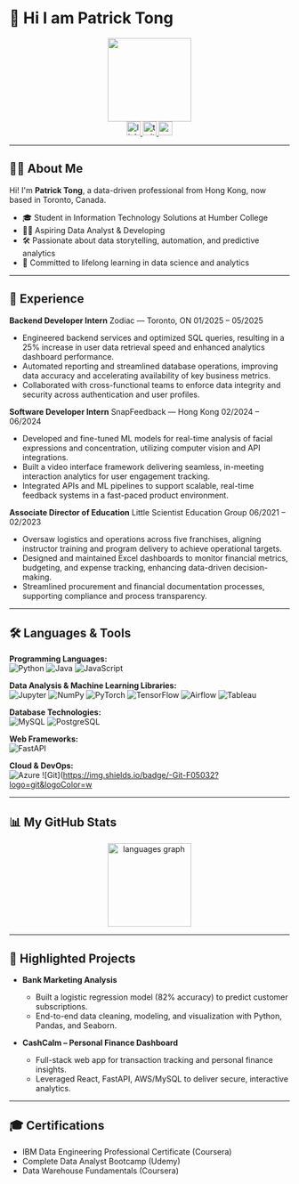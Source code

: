 # 👋 Hi I am Patrick Tong
<div align="center">
  <img height="150" src="https://media.giphy.com/media/M9gbBd9nbDrOTu1Mqx/giphy.gif"  />
</div>
<div align="center">
  <a href="https://www.linkedin.com/in/patrick-tongg/" target="_blank">
    <img src="https://img.shields.io/static/v1?message=LinkedIn&logo=linkedin&label=&color=0077B5&logoColor=white&labelColor=&style=for-the-badge" height="25" alt="linkedin logo" />
  </a>
  <a href="https://twitter.com/patricktongg" target="_blank">
    <img src="https://img.shields.io/static/v1?message=Twitter&logo=twitter&label=&color=1DA1F2&logoColor=white&labelColor=&style=for-the-badge" height="25" alt="twitter logo" />
  </a>
  <a href="mailto:tongchakpupatrick@gmail.com" target="_blank">
    <img src="https://img.shields.io/static/v1?message=Gmail&logo=gmail&label=&color=D14836&logoColor=white&labelColor=&style=for-the-badge" height="25" alt="gmail logo" />
  </a>
</div>

---

## 👨‍💻 About Me

Hi! I'm **Patrick Tong**, a data-driven professional from Hong Kong, now based in Toronto, Canada.

- 🎓 Student in Information Technology Solutions at Humber College
- 👨‍💻 Aspiring Data Analyst & Developing
- 🛠️ Passionate about data storytelling, automation, and predictive analytics
- 🚀 Committed to lifelong learning in data science and analytics

---

## 💼 Experience
**Backend Developer Intern** 
Zodiac — Toronto, ON
01/2025 – 05/2025
  -  Engineered backend services and optimized SQL queries, resulting in a 25% increase in user data retrieval speed and enhanced analytics dashboard performance.
  -  Automated reporting and streamlined database operations, improving data accuracy and accelerating availability of key business metrics.
  -  Collaborated with cross-functional teams to enforce data integrity and security across authentication and user profiles.

**Software Developer Intern**
SnapFeedback — Hong Kong
02/2024 – 06/2024
  -  Developed and fine-tuned ML models for real-time analysis of facial expressions and concentration, utilizing computer vision and API integrations.
  -  Built a video interface framework delivering seamless, in-meeting interaction analytics for user engagement tracking.
  -  Integrated APIs and ML pipelines to support scalable, real-time feedback systems in a fast-paced product environment.
  
**Associate Director of Education**
Little Scientist Education Group
06/2021 – 02/2023
  - Oversaw logistics and operations across five franchises, aligning instructor training and program delivery to achieve operational targets.
  - Designed and maintained Excel dashboards to monitor financial metrics, budgeting, and expense tracking, enhancing data-driven decision-making.
  - Streamlined procurement and financial documentation processes, supporting compliance and process transparency.


---

## 🛠️ Languages & Tools
**Programming Languages:**  
![Python](https://img.shields.io/badge/-Python-3776AB?logo=python&logoColor=white)
![Java](https://img.shields.io/badge/-Java-ED8B00?logo=java&logoColor=white)
![JavaScript](https://img.shields.io/badge/-JavaScript-F7DF1E?logo=javascript&logoColor=black)

**Data Analysis & Machine Learning Libraries:**  
![Jupyter](https://img.shields.io/badge/Jupyter-F37626?logo=jupyter&logoColor=white)
![NumPy](https://img.shields.io/badge/NumPy-013243?logo=numpy&logoColor=white)
![PyTorch](https://img.shields.io/badge/PyTorch-EE4C2C?logo=pytorch&logoColor=white)
![TensorFlow](https://img.shields.io/badge/TensorFlow-FF6F00?logo=tensorflow&logoColor=white)
![Airflow](https://img.shields.io/badge/Apache%20Airflow-017CEE?logo=apache-airflow&logoColor=white)
![Tableau](https://img.shields.io/badge/Tableau-E97627?logo=tableau&logoColor=white)

**Database Technologies:**  
![MySQL](https://img.shields.io/badge/-MySQL-4479A1?logo=mysql&logoColor=white)
![PostgreSQL](https://img.shields.io/badge/-PostgreSQL-316192?logo=postgresql&logoColor=white)

**Web Frameworks:**  
![FastAPI](https://img.shields.io/badge/FastAPI-009688?logo=fastapi&logoColor=white)

**Cloud & DevOps:**  
![Azure](https://img.shields.io/badge/Microsoft_Azure-0078D4?logo=microsoft-azure&logoColor=white)
![Git](https://img.shields.io/badge/-Git-F05032?logo=git&logoColor=w

---

## 📊 My GitHub Stats
<div align="center">
  <img src="https://github-readme-stats.vercel.app/api/top-langs?username=patricktongg&locale=en&hide_title=false&layout=compact&card_width=320&langs_count=5&theme=dracula&hide_border=false" height="150" alt="languages graph" />
</div>

---

## 📁 Highlighted Projects

- **Bank Marketing Analysis**
  - Built a logistic regression model (82% accuracy) to predict customer subscriptions.
  - End-to-end data cleaning, modeling, and visualization with Python, Pandas, and Seaborn.

- **CashCalm – Personal Finance Dashboard**
  - Full-stack web app for transaction tracking and personal finance insights.
  - Leveraged React, FastAPI, AWS/MySQL to deliver secure, interactive analytics.

---

## 🎓 Certifications

- IBM Data Engineering Professional Certificate (Coursera)
- Complete Data Analyst Bootcamp (Udemy)
- Data Warehouse Fundamentals (Coursera)
